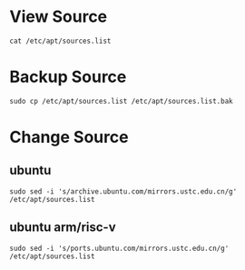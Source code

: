 # View Source
`cat /etc/apt/sources.list`

# Backup Source
`sudo cp /etc/apt/sources.list /etc/apt/sources.list.bak`

# Change Source
## ubuntu
`sudo sed -i 's/archive.ubuntu.com/mirrors.ustc.edu.cn/g' /etc/apt/sources.list`
## ubuntu arm/risc-v
`sudo sed -i 's/ports.ubuntu.com/mirrors.ustc.edu.cn/g' /etc/apt/sources.list`
